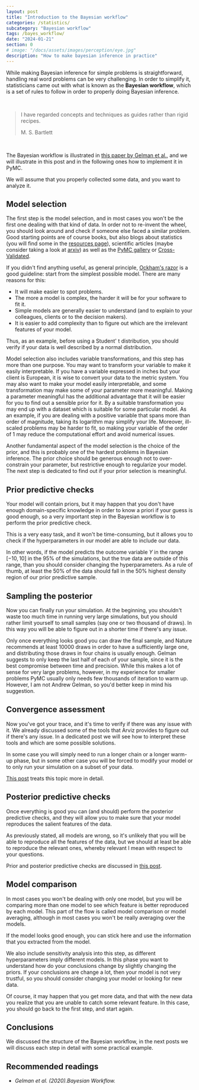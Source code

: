 ```yaml
---
layout: post
title: "Introduction to the Bayesian workflow"
categories: /statistics/
subcategory: "Bayesian workflow"
tags: /bayes_workflow/
date: "2024-01-21"
section: 0
# image: "/docs/assets/images/perception/eye.jpg"
description: "How to make bayesian inference in practice"
---
```


While making Bayesian inference for simple problems is straightforward,
handling real word problems can be very challenging.
In order to simplify it, statisticians came out with what is known as the
**Bayesian workflow**, which is a set of rules to follow in order to
properly doing Bayesian inference.

<br>

> I have regarded concepts and techniques as guides rather than rigid recipes.
> 
> M. S. Bartlett

<br>

The Bayesian workflow is illustrated in [this paper by Gelman et al.](http://www.stat.columbia.edu/~gelman/research/unpublished/Bayesian_Workflow_article.pdf),
and we will illustrate in this post and in the following ones how to implement
it in PyMC.

We will assume that you properly collected some data, and you want to analyze it.

## Model selection

The first step is the model selection, and in most cases you won't be
the first one dealing with that kind of data.
In order not to re-invent the wheel, you should look around and check if someone
else faced a similar problem. Good starting points are of course books,
but also blogs about statistics
(you will find some in the [resources page](/links)),
scientific articles (maybe consider taking a look at [arxiv](https://arxiv.org/)) as well as the [PyMC gallery](https://www.pymc.io/projects/examples/en/latest/gallery.html) or [Cross-Validated](https://stats.stackexchange.com/).

If you didn't find anything useful, as general principle, [Ockham's razor](https://en.wikipedia.org/wiki/Occam%27s_razor) is a good guideline: start from the
simplest possible model.
There are many reasons for this:
- It will make easier to spot problems.
- The more a model is complex, the harder it will be for your software to fit it.
- Simple models are generally easier to understand (and to explain to your colleagues, clients or to the decision makers).
- It is easier to add complexity than to figure out which are the irrelevant features of your model.

Thus, as an example, before using a Student' t distribution, you should verify
if your data is well described by a normal distribution.

Model selection also includes variable transformations, and this step has more than
one purpose.
You may want to transform your variable to make it easily interpretable.
If you have a variable expressed in inches but your client is European, it is wise
to convert your data to the metric system.
You may also want to make your model easily interpretable, and
some transformation may make some of your parameter more meaningful.
Making a parameter meaningful has the additional advantage that it will
be easier for you to find out a sensible prior for it.
By a suitable transformation you may end up with a dataset which is
suitable for some particular model.
As an example, if you are dealing with a positive variable that spans
more than order of magnitude, taking its logarithm may simplify your life.
Moreover, ill-scaled problems may be harder to fit, so making your
variable of the order of 1 may reduce the computational effort and avoid numerical
issues.

Another fundamental aspect of the model selection is the choice of the prior,
and this is probably one of the hardest problems in Bayesian inference.
The prior choice should be generous enough not to over-constrain your
parameter, but restrictive enough to regularize your model.
The next step is dedicated to find out if your prior selection
is meaningful.

## Prior predictive checks

Your model will contain priors, but it may happen that you don't
have enough domain-specific
knowledge in order to know a priori if your guess is good enough,
so a very important step in the Bayesian workflow is to perform the
prior predictive check.

This is a very easy task, and it won't be time-consuming,
but it allows you to check if the hyperparameters in our model
are able to include our data. 

In other words, if the model predicts the outcome variable $Y$ in the range $[-10, 10]$ 
in the 95% of the simulations, but the true data are outside of this range, than you
should consider changing the hyperparameters.
As a rule of thumb, at least the 50% of the data should fall in the 50% highest density region of our prior predictive sample.

## Sampling the posterior

Now you can finally run your simulation. At the beginning, you shouldn't waste
too much time in running very large simulations, but you should rather limit
yourself to small samples (say one or two thousand of draws).
In this way you will be able to figure out in a shorter time if there's any issue.

Only once everything looks good you can draw the final sample,
and Nature recommends at least 10000 draws in order to have a sufficiently large one,
and distributing those draws in four chains is usually enough. 
Gelman suggests to only keep the last half of each of your sample,
since it is the best compromise between time and precision.
While this makes a lot of sense for very large problems, however,
in my experience for smaller problems PyMC usually only needs few thousands of iteration
to warm up.
However, I am not Andrew Gelman, so you'd better keep in mind his suggestion.

## Convergence assessment

Now you've got your trace, and it's time to verify if there was any issue with it.
We already discussed some of the tools that Arviz provides to figure
out if there's any issue. In a dedicated post we will see how to interpret
these tools and which are some possible solutions.

In some case you will simply need to run a longer chain or a longer warm-up
phase, but in some other case you will be forced to modify your model
or to only run your simulation on a subset of your data.

[This post](/statistics/trace_inspection) treats this topic more
in detail.

## Posterior predictive checks

Once everything is good you can (and should) perform the posterior predictive checks,
and they will allow you to make sure that your model reproduces
the salient features of the data.

As previously stated, all models are wrong, so it's unlikely that you will be able
to reproduce all the features of the data, 
but we should at least be able to reproduce the relevant ones,
whereby relevant I mean with respect to your questions.

Prior and posterior predictive checks
are discussed in [this post](/statistics/predictive_checks).

## Model comparison

In most cases you won't be dealing with only one model,
but you will be comparing more than one model to see which feature
is better reproduced by each model.
This part of the flow is called model comparison or model averaging,
although in most cases you won't be really averaging over the models.

If the model looks good enough, you can stick here and use the information
that you extracted from the model.

We also include sensitivity analysis into this step, as different
hyperparameters imply different models.
In this phase you want to understand how do your conclusions
change by slightly changing the priors.
If your conclusions are change a lot, then your model is not very trustful,
so you should consider changing your model or looking for new data.

Of course, it may happen that you get more data,
and that with the new data you realize that you are unable to catch some
relevant feature.
In this case, you should go back to the first step, and start again.

## Conclusions

We discussed the structure of the Bayesian workflow, in the next posts
we will discuss each step in detail with some practical example.


## Recommended readings
- <cite>Gelman et al. (2020).Bayesian Workflow.
</cite>
